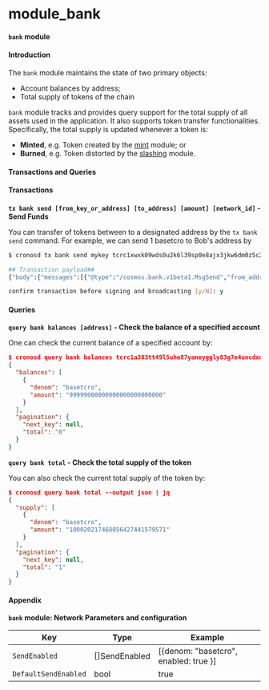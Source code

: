 # module\_bank

#### `bank` module

#### Introduction

The `bank` module maintains the state of two primary objects:

* Account balances by address;
* Total supply of tokens of the chain

`bank` module tracks and provides query support for the total supply of all assets used in the application. It also supports token transfer functionalities. Specifically, the total supply is updated whenever a token is:

* **Minted**, e.g. Token created by the [mint](../../docs/chain-details/module\_mint/) module; or
* **Burned**, e.g. Token distorted by the [slashing](../../docs/chain-details/module\_slashing/) module.

#### Transactions and Queries

#### Transactions

**`tx bank send [from_key_or_address] [to_address] [amount] [network_id]` - Send Funds**

You can transfer of tokens between to a designated address by the `tx bank send` command. For example, we can send 1 basetcro to Bob's address by

```bash
$ cronosd tx bank send mykey tcrc1xwxk09wds0u2k6l39sp0e8ajx3jkw6dm0z5c26 1basetcro --keyring-backend test --chain-id ethermint-2

## Transaction payload##
{"body":{"messages":[{"@type":"/cosmos.bank.v1beta1.MsgSend","from_address":<address a>,"to_address":<address b>,"amount":[{"denom":"basetcro","amount":"1"}]}],"memo":"","timeout_height":"0","extension_options":[],"non_critical_extension_options":[]},"auth_info":{"signer_infos":[],"fee":{"amount":[],"gas_limit":"200000","payer":"","granter":""}},"signatures":[]}

confirm transaction before signing and broadcasting [y/N]: y
```

#### Queries

**`query bank balances [address]` - Check the balance of a specified account**

One can check the current balance of a specified account by:

```json
$ cronosd query bank balances tcrc1a303tt49l5uhe87yaneyggly83g7e4uncdxqtl --output json | jq
{
  "balances": [
    {
      "denom": "basetcro",
      "amount": "99999000000000000000000000"
    }
  ],
  "pagination": {
    "next_key": null,
    "total": "0"
  }
}
```

**`query bank total` - Check the total supply of the token**

You can also check the current total supply of the token by:

```json
$ cronosd query bank total --output json | jq
{
  "supply": [
    {
      "denom": "basetcro",
      "amount": "100020217468056427441579571"
    }
  ],
  "pagination": {
    "next_key": null,
    "total": "1"
  }
}
```

#### Appendix

**`bank` module: Network Parameters and configuration**

| Key                  | Type           | Example                                |
| -------------------- | -------------- | -------------------------------------- |
| `SendEnabled`        | \[]SendEnabled | \[{denom: "basetcro", enabled: true }] |
| `DefaultSendEnabled` | bool           | true                                   |
